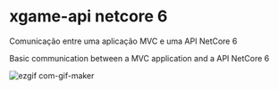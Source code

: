 # xgame-api netcore 6
Comunicação entre uma aplicação MVC e uma API NetCore 6

Basic communication between  a MVC application and a API NetCore 6

![ezgif com-gif-maker](https://user-images.githubusercontent.com/25139027/204422453-b9398d3c-06a2-4e52-b01a-c83d225035e5.gif)
